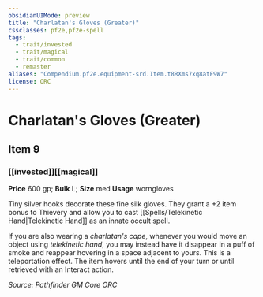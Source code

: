 ```yaml
---
obsidianUIMode: preview
title: "Charlatan's Gloves (Greater)"
cssclasses: pf2e,pf2e-spell
tags:
  - trait/invested
  - trait/magical
  - trait/common
  - remaster
aliases: "Compendium.pf2e.equipment-srd.Item.t8RXms7xq8atF9W7"
license: ORC
---
```

# Charlatan's Gloves (Greater)
## Item 9
### [[invested]][[magical]]


**Price** 600 gp; 
**Bulk** L; **Size** med
**Usage** worngloves

Tiny silver hooks decorate these fine silk gloves. They grant a +2 item bonus to Thievery and allow you to cast [[Spells/Telekinetic Hand|Telekinetic Hand]] as an innate occult spell.

If you are also wearing a _charlatan's cape_, whenever you would move an object using _telekinetic hand_, you may instead have it disappear in a puff of smoke and reappear hovering in a space adjacent to yours. This is a teleportation effect. The item hovers until the end of your turn or until retrieved with an Interact action.

*Source: Pathfinder GM Core*
*ORC*
